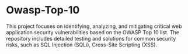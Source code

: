 # Owasp-Top-10 
This project focuses on identifying, analyzing, and mitigating critical web application security vulnerabilities based on the OWASP Top 10 list. The repository includes detailed testing and solutions for common security risks, such as SQL Injection (SQLi), Cross-Site Scripting (XSS).
